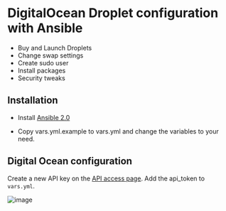 # DigitalOcean Droplet configuration with Ansible

- Buy and Launch Droplets
- Change swap settings
- Create sudo user
- Install packages
- Security tweaks

## Installation


* Install [Ansible 2.0](http://docs.ansible.com/ansible/intro_installation.html)

* Copy vars.yml.example to vars.yml and change the variables to your need.

## Digital Ocean configuration

Create a new API key on the [API access page](https://cloud.digitalocean.com/api_access). 
Add the api_token to `vars.yml`.

![image](https://cloud.githubusercontent.com/assets/2697570/19223963/74bd206e-8e73-11e6-83cb-b0f2192c6d5e.png)
